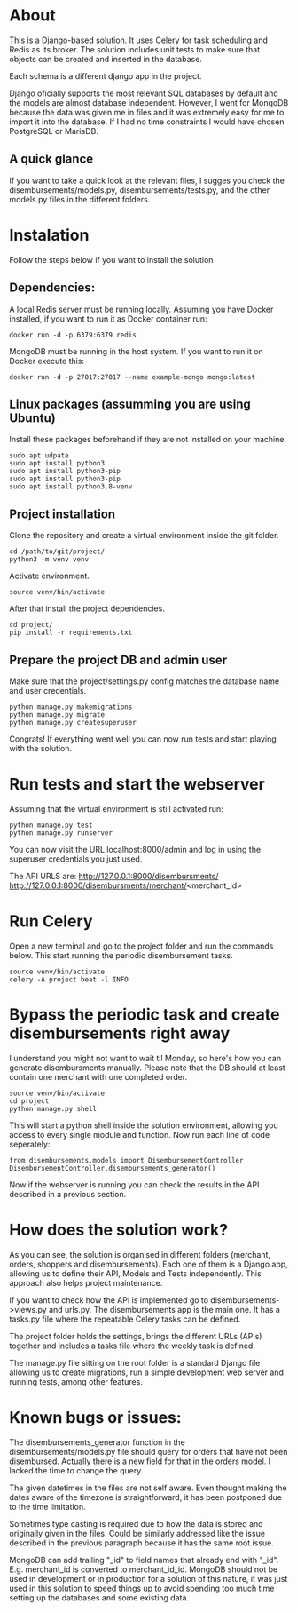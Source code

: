 # About
This is a Django-based solution. It uses Celery for task scheduling and Redis as its broker. The solution includes unit tests to make sure that objects can be created and inserted in the database.

Each schema is a different django app in the project.

Django oficially supports the most relevant SQL databases by default and the models are almost database independent. However, I went for MongoDB because the data was given me in files and it was extremely easy for me to import it into the database. If I had no time constraints I would have chosen PostgreSQL or MariaDB.

## A quick glance
If you want to take a quick look at the relevant files, I sugges you check the disembursements/models.py, disembursements/tests.py, and the other models.py files in the different folders.

# Instalation
Follow the steps below if you want to install the solution
## Dependencies:
A local Redis server must be running locally. Assuming you have Docker installed, if you want to run it as Docker container run:
```
docker run -d -p 6379:6379 redis
```
MongoDB must be running in the host system. If you want to run it on Docker execute this:
```
docker run -d -p 27017:27017 --name example-mongo mongo:latest
```

## Linux packages (assumming you are using Ubuntu)
Install these packages beforehand if they are not installed on your machine. 
```
sudo apt udpate
sudo apt install python3
sudo apt install python3-pip
sudo apt install python3-pip
sudo apt install python3.8-venv
```
## Project installation
Clone the repository and create a virtual environment inside the git folder.
```
cd /path/to/git/project/
python3 -m venv venv
```
Activate environment.
```
source venv/bin/activate
```

After that install the project dependencies.
```
cd project/
pip install -r requirements.txt
```
## Prepare the project DB and admin user
Make sure that the project/settings.py config matches the database name and user credentials. 
```
python manage.py makemigrations
python manage.py migrate
python manage.py createsuperuser
```

Congrats! If everything went well you can now run tests and start playing with the solution.

# Run tests and start the webserver
Assuming that the virtual environment is still activated run:
```
python manage.py test
python manage.py runserver
```

You can now visit the URL localhost:8000/admin and log in using the superuser credentials you just used.

The API URLS are:
http://127.0.0.1:8000/disembursments/
http://127.0.0.1:8000/disembursments/merchant/<merchant_id>

# Run Celery
Open a new terminal and go to the project folder and run the commands below. This start running the periodic disembursement tasks.
```
source venv/bin/activate
celery -A project beat -l INFO
```
# Bypass the periodic task and create disembursements right away
I understand you might not want to wait til Monday, so here's how you can generate disembursments manually. Please note that the DB should at least contain one merchant with one completed order.
```
source venv/bin/activate
cd project
python manage.py shell
```
This will start a python shell inside the solution environment, allowing you access to every single module and function. Now run each line of code seperately:
```
from disembursements.models import DisembursementController
DisembursementController.disembursements_generator()
```
Now if the webserver is running you can check the results in the API described in a previous section.

# How does the solution work?
As you can see, the solution is organised in different folders (merchant, orders, shoppers and disembursements). Each one of them is a Django app, allowing us to define their API, Models and Tests independently. This approach also helps project maintenance.

If you want to check how the API is implemented go to disembursements->views.py and urls.py. The disembursements app is the main one. It has a tasks.py file where the repeatable Celery tasks can be defined.

The project folder holds the settings, brings the different URLs (APIs) together and includes a tasks file where the weekly task is defined.

The manage.py file sitting on the root folder is a standard Django file allowing us to create migrations, run a simple development web server and running tests, among other features.

# Known bugs or issues:
The disembursements_generator function in the disembursements/models.py file should query for orders that have not been disembursed. Actually there is a new field for that in the orders model. I lacked the time to change the query.

The given datetimes in the files are not self aware. Even thought making the dates aware of the timezone is straightforward, it has been postponed due to the time limitation.

Sometimes type casting is required due to how the data is stored and originally given in the files. Could be similarly addressed like the issue described in the previous paragraph because it has the same root issue.

MongoDB can add trailing "_id" to field names that already end with "_id". E.g. merchant_id is converted to merchant_id_id. MongoDB should not be used in development or in production for a solution of this nature, it was just used in this solution to speed things up to avoid spending too much time setting up the databases and some existing data.
